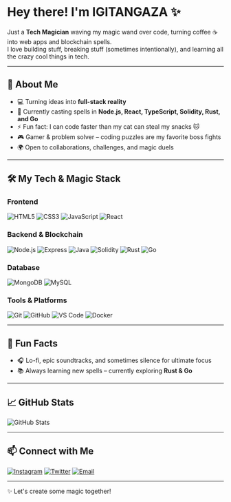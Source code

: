 # Hey there! I'm IGITANGAZA ✨

Just a **Tech Magician** waving my magic wand over code, turning coffee ☕ into web apps and blockchain spells.  
I love building stuff, breaking stuff (sometimes intentionally), and learning all the crazy cool things in tech.  

---

## 🚀 About Me
- 💻 Turning ideas into **full-stack reality**
- 🌱 Currently casting spells in **Node.js, React, TypeScript, Solidity, Rust, and Go**
- ⚡ Fun fact: I can code faster than my cat can steal my snacks 🐱
- 🎮 Gamer & problem solver – coding puzzles are my favorite boss fights
- 🌍 Open to collaborations, challenges, and magic duels

---

## 🛠️ My Tech & Magic Stack

### Frontend
![HTML5](https://img.shields.io/badge/HTML5-E34F26?style=flat&logo=html5&logoColor=white)
![CSS3](https://img.shields.io/badge/CSS3-1572B6?style=flat&logo=css3&logoColor=white)
![JavaScript](https://img.shields.io/badge/JavaScript-F7DF1E?style=flat&logo=javascript&logoColor=black)
![React](https://img.shields.io/badge/React-61DAFB?style=flat&logo=react&logoColor=black)

### Backend & Blockchain
![Node.js](https://img.shields.io/badge/Node.js-339933?style=flat&logo=node.js&logoColor=white)
![Express](https://img.shields.io/badge/Express-000000?style=flat&logo=express&logoColor=white)
![Java](https://img.shields.io/badge/Java-007396?style=flat&logo=java&logoColor=white)
![Solidity](https://img.shields.io/badge/Solidity-363636?style=flat&logo=solidity&logoColor=white)
![Rust](https://img.shields.io/badge/Rust-000000?style=flat&logo=rust&logoColor=white)
![Go](https://img.shields.io/badge/Go-00ADD8?style=flat&logo=go&logoColor=white)

### Database
![MongoDB](https://img.shields.io/badge/MongoDB-47A248?style=flat&logo=mongodb&logoColor=white)
![MySQL](https://img.shields.io/badge/MySQL-4479A1?style=flat&logo=mysql&logoColor=white)

### Tools & Platforms
![Git](https://img.shields.io/badge/Git-F05032?style=flat&logo=git&logoColor=white)
![GitHub](https://img.shields.io/badge/GitHub-181717?style=flat&logo=github&logoColor=white)
![VS Code](https://img.shields.io/badge/VS%20Code-007ACC?style=flat&logo=visual-studio-code&logoColor=white)
![Docker](https://img.shields.io/badge/Docker-2496ED?style=flat&logo=docker&logoColor=white)

---

## 🌟 Fun Facts
- 🎧 Lo-fi, epic soundtracks, and sometimes silence for ultimate focus
- 📚 Always learning new spells – currently exploring **Rust & Go**

---

## 📈 GitHub Stats
![GitHub Stats](https://github-readme-stats.vercel.app/api?username=Igitangaza23&show_icons=true&hide_border=true&theme=radical)

---

## 📫 Connect with Me
[![Instagram](https://img.shields.io/badge/Instagram-E4405F?style=flat&logo=instagram&logoColor=white)](https://www.instagram.com/IGITANGAZA23)
[![Twitter](https://img.shields.io/badge/Twitter-1DA1F2?style=flat&logo=twitter&logoColor=white)](https://twitter.com/IGITANGAZA23)
[![Email](https://img.shields.io/badge/Email-D14836?style=flat&logo=gmail&logoColor=white)](mailto:IGITANGAZA23@gmail.com)

---

✨ Let's create some magic together!


<!--
**IGITANGAZA23/IGITANGAZA23** is a ✨ _special_ ✨ repository because its `README.md` (this file) appears on your GitHub profile.

Here are some ideas to get you started:

- 🔭 I’m currently working on ...
- 🌱 I’m currently learning ...
- 👯 I’m looking to collaborate on ...
- 🤔 I’m looking for help with ...
- 💬 Ask me about ...
- 📫 How to reach me: ...
- 😄 Pronouns: ...
- ⚡ Fun fact: ...
-->
